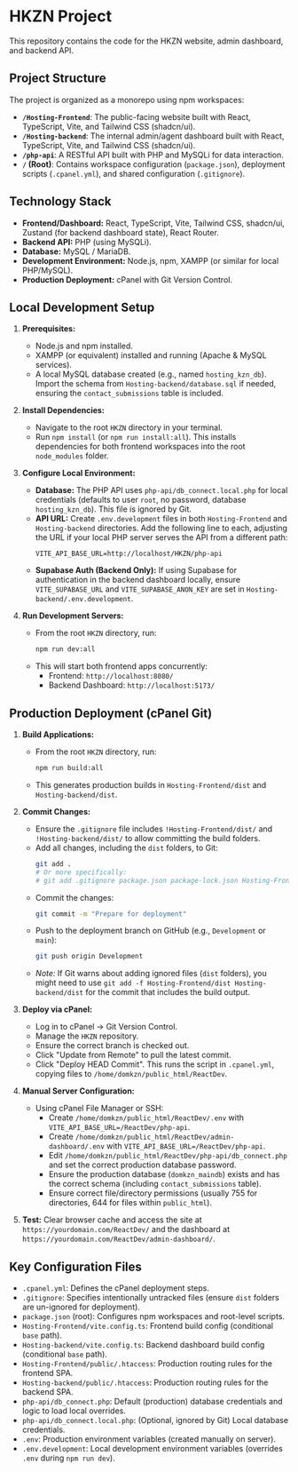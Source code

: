 # HKZN Project

This repository contains the code for the HKZN website, admin dashboard, and backend API.

## Project Structure

The project is organized as a monorepo using npm workspaces:

-   **`/Hosting-Frontend`**: The public-facing website built with React, TypeScript, Vite, and Tailwind CSS (shadcn/ui).
-   **`/Hosting-backend`**: The internal admin/agent dashboard built with React, TypeScript, Vite, and Tailwind CSS (shadcn/ui).
-   **`/php-api`**: A RESTful API built with PHP and MySQLi for data interaction.
-   **`/` (Root)**: Contains workspace configuration (`package.json`), deployment scripts (`.cpanel.yml`), and shared configuration (`.gitignore`).

## Technology Stack

-   **Frontend/Dashboard:** React, TypeScript, Vite, Tailwind CSS, shadcn/ui, Zustand (for backend dashboard state), React Router.
-   **Backend API:** PHP (using MySQLi).
-   **Database:** MySQL / MariaDB.
-   **Development Environment:** Node.js, npm, XAMPP (or similar for local PHP/MySQL).
-   **Production Deployment:** cPanel with Git Version Control.

## Local Development Setup

1.  **Prerequisites:**
    *   Node.js and npm installed.
    *   XAMPP (or equivalent) installed and running (Apache & MySQL services).
    *   A local MySQL database created (e.g., named `hosting_kzn_db`). Import the schema from `Hosting-backend/database.sql` if needed, ensuring the `contact_submissions` table is included.

2.  **Install Dependencies:**
    *   Navigate to the root `HKZN` directory in your terminal.
    *   Run `npm install` (or `npm run install:all`). This installs dependencies for both frontend workspaces into the root `node_modules` folder.

3.  **Configure Local Environment:**
    *   **Database:** The PHP API uses `php-api/db_connect.local.php` for local credentials (defaults to user `root`, no password, database `hosting_kzn_db`). This file is ignored by Git.
    *   **API URL:** Create `.env.development` files in both `Hosting-Frontend` and `Hosting-backend` directories. Add the following line to each, adjusting the URL if your local PHP server serves the API from a different path:
        ```
        VITE_API_BASE_URL=http://localhost/HKZN/php-api
        ```
    *   **Supabase Auth (Backend Only):** If using Supabase for authentication in the backend dashboard locally, ensure `VITE_SUPABASE_URL` and `VITE_SUPABASE_ANON_KEY` are set in `Hosting-backend/.env.development`.

4.  **Run Development Servers:**
    *   From the root `HKZN` directory, run:
        ```bash
        npm run dev:all
        ```
    *   This will start both frontend apps concurrently:
        *   Frontend: `http://localhost:8080/`
        *   Backend Dashboard: `http://localhost:5173/`

## Production Deployment (cPanel Git)

1.  **Build Applications:**
    *   From the root `HKZN` directory, run:
        ```bash
        npm run build:all
        ```
    *   This generates production builds in `Hosting-Frontend/dist` and `Hosting-backend/dist`.

2.  **Commit Changes:**
    *   Ensure the `.gitignore` file includes `!Hosting-Frontend/dist/` and `!Hosting-backend/dist/` to allow committing the build folders.
    *   Add all changes, including the `dist` folders, to Git:
        ```bash
        git add .
        # Or more specifically:
        # git add .gitignore package.json package-lock.json Hosting-Frontend/dist Hosting-backend/dist php-api ... (and any other changed source files)
        ```
    *   Commit the changes:
        ```bash
        git commit -m "Prepare for deployment"
        ```
    *   Push to the deployment branch on GitHub (e.g., `Development` or `main`):
        ```bash
        git push origin Development
        ```
    *   *Note:* If Git warns about adding ignored files (`dist` folders), you might need to use `git add -f Hosting-Frontend/dist Hosting-backend/dist` for the commit that includes the build output.

3.  **Deploy via cPanel:**
    *   Log in to cPanel -> Git Version Control.
    *   Manage the `HKZN` repository.
    *   Ensure the correct branch is checked out.
    *   Click "Update from Remote" to pull the latest commit.
    *   Click "Deploy HEAD Commit". This runs the script in `.cpanel.yml`, copying files to `/home/domkzn/public_html/ReactDev`.

4.  **Manual Server Configuration:**
    *   Using cPanel File Manager or SSH:
        *   Create `/home/domkzn/public_html/ReactDev/.env` with `VITE_API_BASE_URL=/ReactDev/php-api`.
        *   Create `/home/domkzn/public_html/ReactDev/admin-dashboard/.env` with `VITE_API_BASE_URL=/ReactDev/php-api`.
        *   Edit `/home/domkzn/public_html/ReactDev/php-api/db_connect.php` and set the correct production database password.
        *   Ensure the production database (`domkzn_maindb`) exists and has the correct schema (including `contact_submissions` table).
        *   Ensure correct file/directory permissions (usually 755 for directories, 644 for files within `public_html`).

5.  **Test:** Clear browser cache and access the site at `https://yourdomain.com/ReactDev/` and the dashboard at `https://yourdomain.com/ReactDev/admin-dashboard/`.

## Key Configuration Files

-   `.cpanel.yml`: Defines the cPanel deployment steps.
-   `.gitignore`: Specifies intentionally untracked files (ensure `dist` folders are un-ignored for deployment).
-   `package.json` (root): Configures npm workspaces and root-level scripts.
-   `Hosting-Frontend/vite.config.ts`: Frontend build config (conditional `base` path).
-   `Hosting-backend/vite.config.ts`: Backend dashboard build config (conditional `base` path).
-   `Hosting-Frontend/public/.htaccess`: Production routing rules for the frontend SPA.
-   `Hosting-backend/public/.htaccess`: Production routing rules for the backend SPA.
-   `php-api/db_connect.php`: Default (production) database credentials and logic to load local overrides.
-   `php-api/db_connect.local.php`: (Optional, ignored by Git) Local database credentials.
-   `.env`: Production environment variables (created manually on server).
-   `.env.development`: Local development environment variables (overrides `.env` during `npm run dev`).
